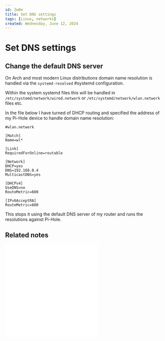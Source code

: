 ```yaml
---
id: 2w0e
title: Set DNS settings
tags: [Linux, networks]
created: Wednesday, June 12, 2024
---
```


# Set DNS settings

## Change the default DNS server

On Arch and most modern Linux distributions domain name resolution is handled
via the `systemd-resolved` #systemd configuration.

Within the system systemd files this will be handled in
`/etc/systemd/network/wired.network` or `/etc/systemd/network/wlan.network`
files etc.

In the file below I have turned of DHCP routing and specified the address of my
Pi-Hole device to handle domain name resolution:

```
#wlan.network

[Match]
Name=wl*

[Link]
RequiredForOnline=routable

[Network]
DHCP=yes
DNS=192.168.0.4
MulticastDNS=yes

[DHCPv4]
UseDNS=no
RouteMetric=600

[IPv6AcceptRA]
RouteMetric=600

```

This stops it using the default DNS server of my router and runs the resolutions
against Pi-Hole.

## Related notes

![Network scanning](./Network_scanning.md)
![Network debugging](Network_debugging.md)
